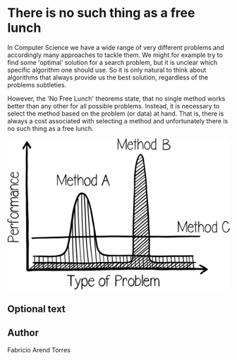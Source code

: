 <!-- BEGIN TITLE -->
# There is no such thing as a free lunch
<!-- END TITLE -->

<!-- BEGIN BODY -->
In Computer Science we have  a wide range of very different problems and accordingly many approaches to tackle them.
We might for example try to find some 'optimal' solution for a search problem, but it is unclear which specific algorithm one should use.
So it is only natural to think about algorithms that always provide us the best solution, regardless of the problems subtleties.

However, the 'No Free Lunch' theorems state, that no single method works better than any other for all possible problems.
Instead,  it is necessary to select the method based on the problem (or data) at hand.
That is, there is always a cost associated with selecting a method and unfortunately there is no such thing as a free lunch.
<!-- END BODY -->



![Performance of Different Methods](../images/image-088-no-free-lunch.svg)


## Optional text
<!-- BEGIN OPTIONAL -->
<!-- END OPTIONAL -->



## Author
<!-- BEGIN AUTHOR -->
Fabricio Arend Torres
<!-- END AUTHOR -->
